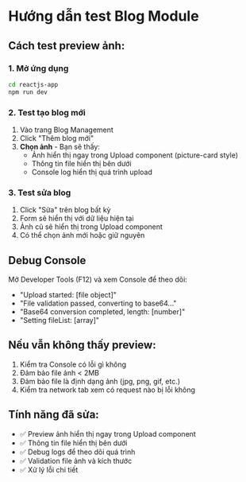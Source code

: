 # Hướng dẫn test Blog Module

## Cách test preview ảnh:

### 1. Mở ứng dụng

```bash
cd reactjs-app
npm run dev
```

### 2. Test tạo blog mới

1. Vào trang Blog Management
2. Click "Thêm blog mới"
3. **Chọn ảnh** - Bạn sẽ thấy:
   - Ảnh hiển thị ngay trong Upload component (picture-card style)
   - Thông tin file hiển thị bên dưới
   - Console log hiển thị quá trình upload

### 3. Test sửa blog

1. Click "Sửa" trên blog bất kỳ
2. Form sẽ hiển thị với dữ liệu hiện tại
3. Ảnh cũ sẽ hiển thị trong Upload component
4. Có thể chọn ảnh mới hoặc giữ nguyên

## Debug Console

Mở Developer Tools (F12) và xem Console để theo dõi:

- "Upload started: [file object]"
- "File validation passed, converting to base64..."
- "Base64 conversion completed, length: [number]"
- "Setting fileList: [array]"

## Nếu vẫn không thấy preview:

1. Kiểm tra Console có lỗi gì không
2. Đảm bảo file ảnh < 2MB
3. Đảm bảo file là định dạng ảnh (jpg, png, gif, etc.)
4. Kiểm tra network tab xem có request nào bị lỗi không

## Tính năng đã sửa:

- ✅ Preview ảnh hiển thị ngay trong Upload component
- ✅ Thông tin file hiển thị bên dưới
- ✅ Debug logs để theo dõi quá trình
- ✅ Validation file ảnh và kích thước
- ✅ Xử lý lỗi chi tiết



